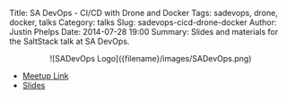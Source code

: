 Title: SA DevOps - CI/CD with Drone and Docker
Tags: sadevops, drone, docker, talks
Category: talks
Slug: sadevops-cicd-drone-docker
Author: Justin Phelps
Date: 2014-07-28 19:00
Summary: Slides and materials for the SaltStack talk at SA DevOps.                                                                   

<center>![SADevOps Logo]({filename}/images/SADevOps.png)</center>

 * [Meetup Link](http://www.meetup.com/SanAntonioDevOps/events/192818802/)
 * [Slides]({filename}/slides/sadevops-cicd-drone-docker.pdf)

